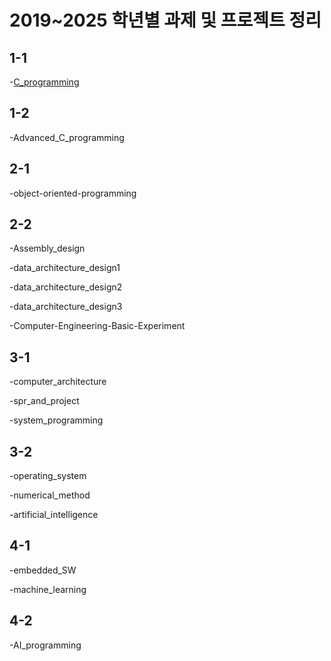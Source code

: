2019~2025 학년별 과제 및 프로젝트 정리
====================================
1-1
----
  -[C_programming](https://github.com/lkhyun/KWU/tree/main/C_programming)
  
1-2
----
  -Advanced_C_programming
  
2-1
-----
  -object-oriented-programming
  
2-2
-----
  -Assembly_design
  
  -data_architecture_design1
  
  -data_architecture_design2
  
  -data_architecture_design3
  
  -Computer-Engineering-Basic-Experiment
  
3-1
-----
  -computer_architecture
  
  -spr_and_project
  
  -system_programming
  
3-2
-----
  -operating_system
  
  -numerical_method
  
  -artificial_intelligence
  
4-1
-----
  -embedded_SW
  
  -machine_learning
  
4-2
-----
  -AI_programming
  
